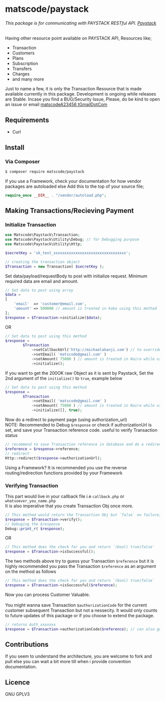 # matscode/paystack
###### This package is for communicating with PAYSTACK RESTful API. [Paystack](https://paystack.com/)
Having other resource point available on PAYSTACK API, Resources like; 
- Transaction
- Customers
- Plans
- Subscription
- Transfers
- Charges
- and many more

Just to name a few, it is only the Transaction Resource that is made available currently in this package. Development is ongoing while releases are Stable. Incase you find a BUG/Security Issue, Please, do be kind to open an issue or email [matscodeA23456
tGmailDotCom](mailto://matscode@gmail.com)

## Requirements
- Curl 

## Install

### Via Composer

``` bash
$ composer require matscode/paystack
```
If you use a Framework, check your documentation for how vendor packages are autoloaded else Add this to the top of your source file;

``` php
require_once __DIR__ . "/vendor/autoload.php";
```

## Making Transactions/Recieving Payment

### Initialize Transaction

``` php
use Matscode\Paystack\Transaction;
use Matscode\Paystack\Utility\Debug; // for Debugging purpose
use Matscode\Paystack\Utility\Http;

$secretKey = 'sk_test_xxxxxxxxxxxxxxxxxxxxxxxxxxxxxxxxx';

// creating the transaction object
$Transaction = new Transaction( $secretKey );
```

Set data/payload/requestBody to post with initialize request. Minimum required data are email and amount.

``` php
// Set data to post using array
$data = 
[
    'email'  => 'customer@email.com',
    'amount' => 500000 // amount is treated in kobo using this method
];
$response = $Transaction->initialize($data);
```
OR 
``` php
// Set data to post using this method
$response =
        $Transaction
            ->setCallbackUrl('http://michaelakanji.com') // to override/set callback_url, it can also be set on your dashboard 
            ->setEmail( 'matscode@gmail.com' )
            ->setAmount( 75000 ) // amount is treated in Naira while using this method
            ->initialize();
```
If you want to get the 200OK raw Object as it is sent by Paystack, Set the 2nd argument of the `initialize()` to `true`, example below
``` php
// Set data to post using this method
$response =
        $Transaction 
            ->setEmail( 'matscode@gmail.com' )
            ->setAmount( 75000 ) // amount is treated in Naira while using this method
            ->initialize([], true);
```
Now do a redirect to payment page (using authorization_url)
<br>
NOTE: Recommended to Debug `$response` or check if authorizationUrl is set, and save your Transaction reference code. useful to verify Transaction status

``` php
// recommend to save Transaction reference in database and do a redirect
$reference = $response->reference;
// redirect
Http::redirect($response->authorizationUrl); 
```
Using a Framework? It is recommended you use the reverse routing/redirection functions provided by your Framework


### Verifying Transaction
This part would live in your callback file i.e `callback.php` or `whatsoever_you_name.php`
<br>
It is also imperative that you create Transaction Obj once more.

``` php
// This method would return the Transaction Obj but `false` on failure, it is required you do a manual check on the response Obj
$response = $Transaction->verify();
// Debuging the $response
Debug::print_r( $response);
```
OR
``` php
// This method does the check for you and return `(bool) true|false` 
$response = $Transaction->isSuccessful();
```
The two methods above try to guess your Transaction `$reference` but it is highly recommended you pass the Transaction `$reference` as an argument on the method as follows
``` php
// This method does the check for you and return `(bool) true|false`
$response = $Transaction->isSuccessful($reference);
```
Now you can process Customer Valuable.
<br>
<br>
You might wanna save Transaction `$authorizationCode` for the current customer subsequent Transaction but not a nessecity. It would only counts to future updates of this package or if you choose to extend the package.
``` php
// returns Auth_xxxxxxx 
$response = $Transaction->authorizationCode($reference); // can also guess Transaction $reference
```

## Contributions
If you seem to understand the architecture, you are welcome to fork and pull else you can wait a bit more till when i provide convention documentation.

## Licence
GNU GPLV3